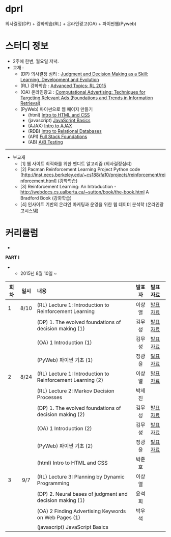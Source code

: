 # dprl
의사결정(DP) + 강화학습(RL) + 온라인광고(OA) + 파이썬웹(Pyweb)


# 스터디 정보 
* 2주에 한번, 월요일 저녁.
* 교재 : 
  - (DP) 의사결정 심리 : [Judgment and Decision Making as a Skill: Learning, Development and Evolution](http://www.amazon.com/Judgment-Decision-Making-Skill-Development/dp/1107676525)
  - (RL) 강화학습 : [Advanced Topics: RL 2015](http://www0.cs.ucl.ac.uk/staff/d.silver/web/Teaching.html)
  - (OA) 온라인광고 : [Computational Advertising: Techniques for Targeting Relevant Ads (Foundations and Trends in Information Retrieval)](http://www.amazon.com/Computational-Advertising-Techniques-Foundations-Information/dp/160198832X/)
  - (PyWeb) 파이썬으로 웹 페이지 만들기
    - (html) [Intro to HTML and CSS](https://www.udacity.com/course/intro-to-html-and-css--ud304)
    - (javascript) [JavaScript Basics](https://www.udacity.com/course/javascript-basics--ud804)
    - (AJAX) [Intro to AJAX](https://www.udacity.com/course/intro-to-ajax--ud110)
    - (RDB) [Intro to Relational Databases](https://www.udacity.com/course/intro-to-relational-databases--ud197)
    - (API) [Full Stack Foundations](https://www.udacity.com/course/full-stack-foundations--ud088)
    - (AB) [A/B Testing](https://www.udacity.com/course/ab-testing--ud257)

---------
* 부교재
  - [1] 웹 사이트 최적화를 위한 밴디트 알고리즘 (의사결정심리)
  - [2] Pacman Reinforcement Learning Project Python code [http://inst.eecs.berkeley.edu/~cs188/fa10/projects/reinforcement/reinforcement.html] (강화학습)
  - [3] Reinforcement Learning: An Introduction - http://webdocs.cs.ualberta.ca/~sutton/book/the-book.html A Bradford Book (강화학습)
  - [4] 인사이트 기반의 온라인 마케팅과 운영을 위한 웹 데이터 분석학 (온라인광고시스템)  
  
 
# 커리큘럼
  - 
<b>PART I</b>
  - * 2015년 8월 10일 ~

|회차| 일시| 내용                                  | 발표자  |              발표자료                    |
|--- |:---:| :-------------------------------------|:-------:|:---------------------------------------- |
| 1  |8/10  |(RL) Lecture 1: Introduction to Reinforcement Learning|이상열|[발표자료](https://drive.google.com/file/d/0B2l0iH28o85xaGxHZnU4S1gwRjA/view) |
|    |     |(DP) 1. The evolved foundations of decision making (1) |김무성|[발표자료](http://nbviewer.ipython.org/github/psygrammer/dprl/blob/master/part1/DP/ch01/01_The_evolved_foundations_of_decision_making.ipynb) |
|    |     |(OA) 1 Introduction (1)  |김무성|[발표자료](http://nbviewer.ipython.org/github/psygrammer/dprl/blob/master/part1/OA/ch01/01_Introduction.ipynb)|
|    |     |(PyWeb) 파이썬 기초 (1) |정광윤|[발표자료](http://nbviewer.ipython.org/github/psygrammer/dprl/blob/master/part1/PyWeb/ch01/psygrammer_pyweb_01.ipynb) |
| 2  |8/24  |(RL) Lecture 1: Introduction to Reinforcement Learning (2) |이상열|[발표자료](https://drive.google.com/file/d/0B2l0iH28o85xaGxHZnU4S1gwRjA/view) |
|    |     |(RL) Lecture 2: Markov Decision Processes | 박세진 | |
|    |     |(DP) 1. The evolved foundations of decision making (2) |김무성|[발표자료](http://nbviewer.ipython.org/github/psygrammer/dprl/blob/master/part1/DP/ch01/01_The_evolved_foundations_of_decision_making.ipynb) |
|    |     |(OA) 1 Introduction (2)  |김무성|[발표자료](http://nbviewer.ipython.org/github/psygrammer/dprl/blob/master/part1/OA/ch01/01_Introduction.ipynb)|
|    |     |(PyWeb) 파이썬 기초 (2) | 정광윤  |[발표자료](http://nbviewer.ipython.org/github/psygrammer/dprl/blob/master/part1/PyWeb/ch01/psygrammer_pyweb_01.ipynb)   |
|    |     |(html)  Intro to HTML and CSS         | 박준호 |   |
| 3  |9/7  |(RL) Lecture 3: Planning by Dynamic Programming | 이상열 |  |
|    |     |(DP) 2. Neural bases of judgment and decision making (1) | 윤석희 |  |
|    |     |(OA) 2 Finding Advertising Keywords on Web Pages (1) | 박우석 |  |
|    |     |(javascript) JavaScript Basics |  |  |

